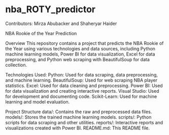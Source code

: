 # nba_ROTY_predictor
Contributors: Mirza Abubacker and Shaheryar Haider

NBA Rookie of the Year Prediction

Overview
This repository contains a project that predicts the NBA Rookie of the Year using various technologies and data sources, including Python machine learning models, Power BI for data visualization, Excel for data preprocessing, and Python web scraping with BeautifulSoup for data collection.

Technologies Used:
    Python: Used for data scraping, data preprocessing, and machine learning.
    BeautifulSoup: Used for web scraping NBA player statistics.
    Excel: Used for data cleaning and preprocessing.
    Power BI: Used for data visualization and creating interactive reports.
    Visual Studio: Used for development and documenting code.
    Scikit-Learn: Used for machine learning and model evaluation.

Project Structure
    data/: Contains the raw and preprocessed data files.
    models/: Stores the trained machine learning models.
    scripts/: Python scripts for data scraping and other utilities.
    reports/: Interactive reports and visualizations created with Power BI.
    README.md: This README file.
